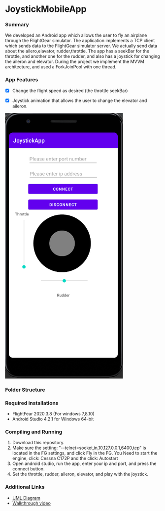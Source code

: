 # JoystickMobileApp

### Summary
We developed an Android app which allows the user to fly an airplane through the FlightGear simulator. The application implements a TCP client which sends data to the FlightGear simulator server.
We actually send data about the ailero,elavator, rudder,throttle. The app has a seekBar for the throttle, and another one for the rudder, and also has a joystick for changing the aileron and elevator. 
During the project we implement the MVVM architecture, and used a ForkJoinPool with one thread.

### App Features
- [x] Change the flight speed as desired (the throttle seekBar)
- [x] Joystick animation that allows the user to change the elevator and aileron. 



![JoystickMobileApp](JoystickMoblieApp_picture.PNG)

### Folder Structure


### Required installations
* FlightFear 2020.3.8 (For windows 7,8,10)
* Android Studio 4.2.1 for Windows 64-bit

### Compiling and Running
1. Download this repository.
2. Make sure the setting: "--telnet=socket,in,10,127.0.0.1,6400,tcp" is located in the FG settings, and click Fly in the FG. You Need to start the engine, click: Cessna C172P and the click: Autostart
4. Open android studio, run the app, enter your ip and port, and press the connect button.
5. Set the throttle, rudder, aileron, elevator, and play with the joystick. 

### Additional Links
* [UML Diagram](JoystickApp_UML.pdf)
* [Walkthrough video]() 







